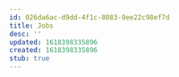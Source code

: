 ```yaml
---
id: 026da6ac-d9dd-4f1c-8083-9ee22c98ef7d
title: Jobs
desc: ''
updated: 1618398335896
created: 1618398335896
stub: true
---
```


